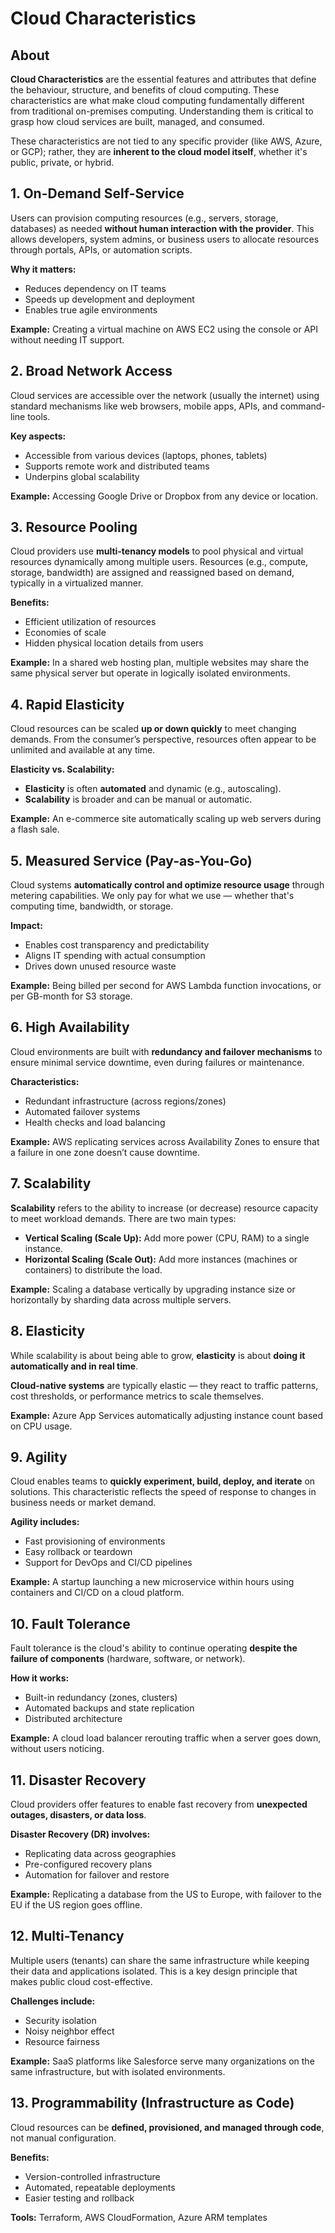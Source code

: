 # Cloud Characteristics

## About

**Cloud Characteristics** are the essential features and attributes that define the behaviour, structure, and benefits of cloud computing. These characteristics are what make cloud computing fundamentally different from traditional on-premises computing. Understanding them is critical to grasp how cloud services are built, managed, and consumed.

These characteristics are not tied to any specific provider (like AWS, Azure, or GCP); rather, they are **inherent to the cloud model itself**, whether it's public, private, or hybrid.

## 1. On-Demand Self-Service

Users can provision computing resources (e.g., servers, storage, databases) as needed **without human interaction with the provider**. This allows developers, system admins, or business users to allocate resources through portals, APIs, or automation scripts.

**Why it matters:**

* Reduces dependency on IT teams
* Speeds up development and deployment
* Enables true agile environments

**Example:** Creating a virtual machine on AWS EC2 using the console or API without needing IT support.

## 2. Broad Network Access

Cloud services are accessible over the network (usually the internet) using standard mechanisms like web browsers, mobile apps, APIs, and command-line tools.

**Key aspects:**

* Accessible from various devices (laptops, phones, tablets)
* Supports remote work and distributed teams
* Underpins global scalability

**Example:** Accessing Google Drive or Dropbox from any device or location.

## 3. Resource Pooling

Cloud providers use **multi-tenancy models** to pool physical and virtual resources dynamically among multiple users. Resources (e.g., compute, storage, bandwidth) are assigned and reassigned based on demand, typically in a virtualized manner.

**Benefits:**

* Efficient utilization of resources
* Economies of scale
* Hidden physical location details from users

**Example:** In a shared web hosting plan, multiple websites may share the same physical server but operate in logically isolated environments.

## 4. Rapid Elasticity

Cloud resources can be scaled **up or down quickly** to meet changing demands. From the consumer’s perspective, resources often appear to be unlimited and available at any time.

**Elasticity vs. Scalability:**

* **Elasticity** is often **automated** and dynamic (e.g., autoscaling).
* **Scalability** is broader and can be manual or automatic.

**Example:** An e-commerce site automatically scaling up web servers during a flash sale.

## 5. Measured Service (Pay-as-You-Go)

Cloud systems **automatically control and optimize resource usage** through metering capabilities. We only pay for what we use — whether that's computing time, bandwidth, or storage.

**Impact:**

* Enables cost transparency and predictability
* Aligns IT spending with actual consumption
* Drives down unused resource waste

**Example:** Being billed per second for AWS Lambda function invocations, or per GB-month for S3 storage.

## 6. High Availability

Cloud environments are built with **redundancy and failover mechanisms** to ensure minimal service downtime, even during failures or maintenance.

**Characteristics:**

* Redundant infrastructure (across regions/zones)
* Automated failover systems
* Health checks and load balancing

**Example:** AWS replicating services across Availability Zones to ensure that a failure in one zone doesn’t cause downtime.

## 7. Scalability

**Scalability** refers to the ability to increase (or decrease) resource capacity to meet workload demands. There are two main types:

* **Vertical Scaling (Scale Up):** Add more power (CPU, RAM) to a single instance.
* **Horizontal Scaling (Scale Out):** Add more instances (machines or containers) to distribute the load.

**Example:** Scaling a database vertically by upgrading instance size or horizontally by sharding data across multiple servers.

## 8. Elasticity

While scalability is about being able to grow, **elasticity** is about **doing it automatically and in real time**.

**Cloud-native systems** are typically elastic — they react to traffic patterns, cost thresholds, or performance metrics to scale themselves.

**Example:** Azure App Services automatically adjusting instance count based on CPU usage.

## 9. Agility

Cloud enables teams to **quickly experiment, build, deploy, and iterate** on solutions. This characteristic reflects the speed of response to changes in business needs or market demand.

**Agility includes:**

* Fast provisioning of environments
* Easy rollback or teardown
* Support for DevOps and CI/CD pipelines

**Example:** A startup launching a new microservice within hours using containers and CI/CD on a cloud platform.

## 10. Fault Tolerance

Fault tolerance is the cloud's ability to continue operating **despite the failure of components** (hardware, software, or network).

**How it works:**

* Built-in redundancy (zones, clusters)
* Automated backups and state replication
* Distributed architecture

**Example:** A cloud load balancer rerouting traffic when a server goes down, without users noticing.

## 11. Disaster Recovery

Cloud providers offer features to enable fast recovery from **unexpected outages, disasters, or data loss**.

**Disaster Recovery (DR) involves:**

* Replicating data across geographies
* Pre-configured recovery plans
* Automation for failover and restore

**Example:** Replicating a database from the US to Europe, with failover to the EU if the US region goes offline.

## 12. Multi-Tenancy

Multiple users (tenants) can share the same infrastructure while keeping their data and applications isolated. This is a key design principle that makes public cloud cost-effective.

**Challenges include:**

* Security isolation
* Noisy neighbor effect
* Resource fairness

**Example:** SaaS platforms like Salesforce serve many organizations on the same infrastructure, but with isolated environments.

## 13. Programmability (Infrastructure as Code)

Cloud resources can be **defined, provisioned, and managed through code**, not manual configuration.

**Benefits:**

* Version-controlled infrastructure
* Automated, repeatable deployments
* Easier testing and rollback

**Tools:** Terraform, AWS CloudFormation, Azure ARM templates
